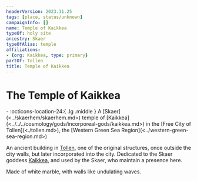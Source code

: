 ```yaml
---
headerVersion: 2023.11.25
tags: [place, status/unknown]
campaignInfo: []
name: Temple of Kaikkea
typeOf: holy site
ancestry: Skaer
typeOfAlias: temple
affiliations:
- {org: Kaikkea, type: primary}
partOf: Tollen
title: Temple of Kaikkea
---
```

# The Temple of Kaikkea
<div class="grid cards ext-narrow-margin ext-one-column" markdown>
-    :octicons-location-24:{ .lg .middle } A [Skaer](<../skaerhem/skaerhem.md>) temple of [Kaikkea](<../../../cosmology/gods/incorporeal-gods/kaikkea.md>) in the [Free City of Tollen](<./tollen.md>), the [Western Green Sea Region](<../western-green-sea-region.md>)  
</div>


An ancient building in [Tollen](<./tollen.md>), one of the original structures, once outside the city walls, but later incorporated into the city. Dedicated to the Skaer goddess [Kaikkea](<../../../cosmology/gods/incorporeal-gods/kaikkea.md>), and used by the Skaer, who maintain a presence here. 

Made of white marble, with walls like undulating waves. 